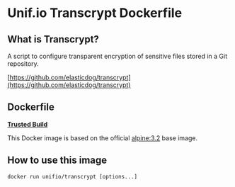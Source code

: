 # Unif.io Transcrypt Dockerfile

## What is Transcrypt?

A script to configure transparent encryption of sensitive files stored in a Git repository.

[https://github.com/elasticdog/transcrypt](https://github.com/elasticdog/transcrypt)

## Dockerfile

[**Trusted Build**](https://hub.docker.com/r/unifio/transcrypt/)

This Docker image is based on the official [alpine:3.2](https://hub.docker.com/_/alpine/) base image.

## How to use this image

```
docker run unifio/transcrypt [options...]

```
